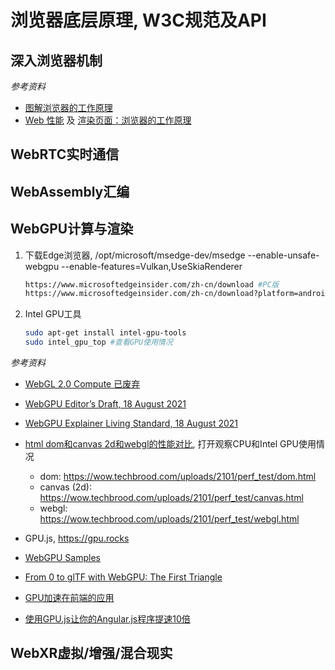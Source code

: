 

# 浏览器底层原理, W3C规范及API

## 深入浏览器机制 

*参考资料*

- [图解浏览器的工作原理](https://www.infoq.cn/article/CS9-WZQlNR5h05HHDo1b)
- [Web 性能](https://developer.mozilla.org/zh-CN/docs/Web/Performance) 及 [渲染页面：浏览器的工作原理](https://developer.mozilla.org/zh-CN/docs/Web/Performance/How_browsers_work)

## WebRTC实时通信

## WebAssembly汇编
## WebGPU计算与渲染

1. 下载Edge浏览器, /opt/microsoft/msedge-dev/msedge --enable-unsafe-webgpu --enable-features=Vulkan,UseSkiaRenderer

    ```sh
    https://www.microsoftedgeinsider.com/zh-cn/download #PC版
    https://www.microsoftedgeinsider.com/zh-cn/download?platform=android #安卓版
    ```

    

2. Intel GPU工具

    ```sh
    sudo apt-get install intel-gpu-tools
    sudo intel_gpu_top #查看GPU使用情况
    ```

*参考资料*

- [WebGL 2.0 Compute 已废弃](https://www.khronos.org/registry/webgl/specs/latest/2.0-compute/)

- [WebGPU Editor’s Draft, 18 August 2021](https://gpuweb.github.io/gpuweb/)

- [WebGPU Explainer Living Standard, 18 August 2021](https://gpuweb.github.io/gpuweb/explainer/)

- [html dom和canvas 2d和webgl的性能对比](https://zhuanlan.zhihu.com/p/350323062), 打开观察CPU和Intel GPU使用情况

  - dom: https://wow.techbrood.com/uploads/2101/perf_test/dom.html
  - canvas (2d): https://wow.techbrood.com/uploads/2101/perf_test/canvas.html
  - webgl: https://wow.techbrood.com/uploads/2101/perf_test/webgl.html
  
- GPU.js, https://gpu.rocks

- [WebGPU Samples](http://austin-eng.com/webgpu-samples)

- [From 0 to glTF with WebGPU: The First Triangle](https://www.willusher.io/graphics/2020/06/15/0-to-gltf-triangle)

- [GPU加速在前端的应用](https://juejin.cn/post/6965810210283716644)

- [使用GPU.js让你的Angular.js程序提速10倍](https://juejin.cn/post/6965657517376569380)

## WebXR虚拟/增强/混合现实
